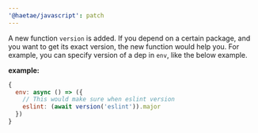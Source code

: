 ```yaml
---
'@haetae/javascript': patch
---
```


A new function `version` is added.
If you depend on a certain package, and you want to get its exact version, the new function would help you.
For example, you can specify version of a dep in `env`, like the below example.

**example:**

```js
{
  env: async () => ({
    // This would make sure when eslint version
    eslint: (await version('eslint')).major
  })
}
```
